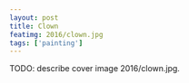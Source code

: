 ```yaml
---
layout: post
title: Clown
featimg: 2016/clown.jpg
tags: ['painting']
---
```


TODO: describe cover image 2016/clown.jpg.
